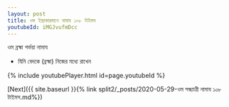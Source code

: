 ```yaml
---
layout: post
title: ওম ইন্দ্রাকারমানে নামায ১০৮ টাইমস
youtubeId: iMGJvufmDcc
---
```

 
 
 ওম ব্রহ্মা গর্ভয়া নামায  
 
 -  যিনি বেদকে (ব্রহ্মা) নিজের মধ্যে রাখেন 
 
  
 
  
 
 
 
 
 
 


{% include youtubePlayer.html id=page.youtubeId %}
 
[Next]({{ site.baseurl }}{% link  split2/_posts/2020-05-29-ওম সন্ধ্যাত্ৰী নামায ১০৮ টাইমস.md%})
 
